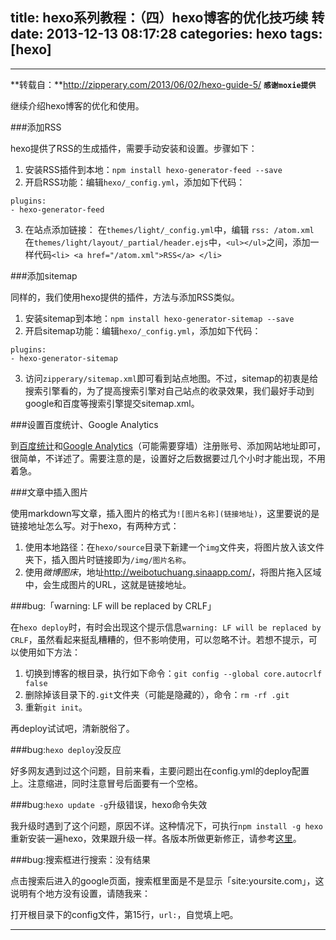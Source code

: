 title: hexo系列教程：（四）hexo博客的优化技巧续 转
date: 2013-12-13 08:17:28
categories: hexo
tags: [hexo]
---

---
**转载自：**http://zipperary.com/2013/06/02/hexo-guide-5/
**`感谢moxie提供`**

继续介绍hexo博客的优化和使用。

###添加RSS

hexo提供了RSS的生成插件，需要手动安装和设置。步骤如下：
<!--more-->
1. 安装RSS插件到本地：`npm install hexo-generator-feed --save`
2. 开启RSS功能：编辑`hexo/_config.yml`，添加如下代码：
```
plugins:
- hexo-generator-feed
```
3. 在站点添加链接：
在`themes/light/_config.yml`中，编辑 `rss: /atom.xml`  
在`themes/light/layout/_partial/header.ejs`中，`<ul></ul>`之间，添加一样代码`<li> <a href="/atom.xml">RSS</a> </li>`


###添加sitemap

同样的，我们使用hexo提供的插件，方法与添加RSS类似。

1. 安装sitemap到本地：`npm install hexo-generator-sitemap --save`
2. 开启sitemap功能：编辑`hexo/_config.yml`，添加如下代码：
```
plugins:
- hexo-generator-sitemap
```
3. 访问`zipperary/sitemap.xml`即可看到站点地图。不过，sitemap的初衷是给搜索引擎看的，为了提高搜索引擎对自己站点的收录效果，我们最好手动到google和百度等搜索引擎提交sitemap.xml。

###设置百度统计、Google Analytics

到[百度统计](http://tongji.baidu.com/web/welcome/login)和[Google Analytics](http://www.google.com/analytics/)（可能需要穿墙）注册账号、添加网站地址即可，很简单，不详述了。需要注意的是，设置好之后数据要过几个小时才能出现，不用着急。


###文章中插入图片

使用markdown写文章，插入图片的格式为`![图片名称](链接地址)`，这里要说的是链接地址怎么写。对于hexo，有两种方式：

1. 使用本地路径：在`hexo/source`目录下新建一个`img`文件夹，将图片放入该文件夹下，插入图片时链接即为`/img/图片名称`。
2. 使用*微博图床*，地址<http://weibotuchuang.sinaapp.com/>，将图片拖入区域中，会生成图片的URL，这就是链接地址。

###bug:「warning: LF will be replaced by CRLF」

在`hexo deploy`时，有时会出现这个提示信息`warning: LF will be replaced by CRLF`，虽然看起来挺乱糟糟的，但不影响使用，可以忽略不计。若想不提示，可以使用如下方法：

1. 切换到博客的根目录，执行如下命令：`git config --global core.autocrlf  false`
2. 删除掉该目录下的`.git`文件夹（可能是隐藏的），命令：`rm -rf .git`
3. 重新`git init`。

再deploy试试吧，清新脱俗了。

###bug:`hexo deploy`没反应

好多网友遇到过这个问题，目前来看，主要问题出在config.yml的deploy配置上。注意缩进，同时注意冒号后面要有一个空格。

###bug:`hexo update -g`升级错误，hexo命令失效

我升级时遇到了这个问题，原因不详。这种情况下，可执行`npm install -g hexo`重新安装一遍hexo，效果跟升级一样。各版本所做更新修正，请参考[这里](https://github.com/tommy351/hexo/releases)。

###bug:搜索框进行搜索：没有结果

点击搜索后进入的google页面，搜索框里面是不是显示「site:yoursite.com」，这说明有个地方没有设置，请随我来：

打开根目录下的config文件，第15行，`url:`，自觉填上吧。

---
